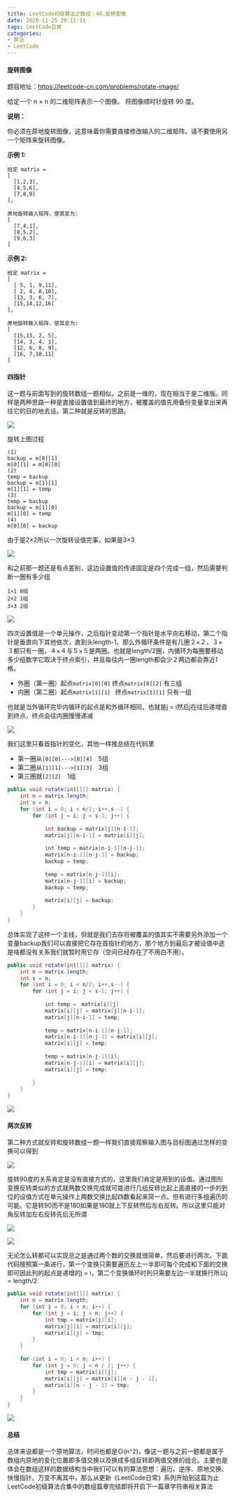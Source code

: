 ```yaml
---
title: LeetCode初级算法之数组：48.旋转图像
date: 2020-11-25 20:11:11
tags: LeetCode日常
categories: 
- 算法
- LeetCode
---
```


#### 旋转图像

题目地址：https://leetcode-cn.com/problems/rotate-image/

给定一个 n × n 的二维矩阵表示一个图像。
将图像顺时针旋转 90 度。<!--more-->

**说明：**

你必须在原地旋转图像，这意味着你需要直接修改输入的二维矩阵。请不要使用另一个矩阵来旋转图像。

**示例 1:**

```
给定 matrix = 
[
  [1,2,3],
  [4,5,6],
  [7,8,9]
],

原地旋转输入矩阵，使其变为:
[
  [7,4,1],
  [8,5,2],
  [9,6,3]
]
```

**示例 2:**

```
给定 matrix =
[
  [ 5, 1, 9,11],
  [ 2, 4, 8,10],
  [13, 3, 6, 7],
  [15,14,12,16]
], 

原地旋转输入矩阵，使其变为:
[
  [15,13, 2, 5],
  [14, 3, 4, 1],
  [12, 6, 8, 9],
  [16, 7,10,11]
]
```



#### 四指针

这一题与前面写到的旋转数组一题相似，之前是一维的，现在相当于是二维版。同样是两种思路一种是直接设置值到最终的地方，被覆盖的值先用备份变量拿出来再往它的目的地去设。第二种就是反转的思路。

![](https://gitee-blogimage.oss-cn-beijing.aliyuncs.com/blogImage/%E6%97%8B%E8%BD%AC%E5%9B%BE%E5%83%8F/1.gif)

旋转上图过程

```
(1) 
backup = m[0][1]
m[0][1] = m[0][0]
(2)
temp = backup
backup = m[1][1]
m[1][1] = temp
(3)
temp = backup
backup = m[1][0]
m[1][0] = temp
(4)
m[0][0] = backup
```

由于是2×2所以一次旋转设值完事，如果是3×3

![](https://gitee-blogimage.oss-cn-beijing.aliyuncs.com/blogImage/%E6%97%8B%E8%BD%AC%E5%9B%BE%E5%83%8F/2.gif)

和之前那一题还是有点差别，这边设置值的传递固定是四个完成一组，然后需要判断一圈有多少组

```
1×1 0组
2×2 1组
3×3 2组
```

![](https://gitee-blogimage.oss-cn-beijing.aliyuncs.com/blogImage/%E6%97%8B%E8%BD%AC%E5%9B%BE%E5%83%8F/1.png)

四次设置值是一个单元操作，之后指针变动第一个指针是水平向右移动，第二个指针是垂直向下其他依次，直到头length-1。那么外循环条件是有几圈２×２，３×３都只有一圈，４×４与５×５是两圈。也就是length/2圈，内循环为每圈要移动多少组数字它取决于终点索引，并且每往内一圈length都会少２两边都会靠近1格。

* 外圈（第一圈）起点`matrix[0][0]` 终点`matrix[0][2]` 有三组
* 内圈（第二圈）起点`matrix[1][1] ` 终点`matrix[1][1]` 只有一组

也就是当外循环完毕内循环的起点是和外循环相同，也就是j = i然后j在往后递增直到终点，终点会往内圈慢慢递减

![](https://gitee-blogimage.oss-cn-beijing.aliyuncs.com/blogImage/%E6%97%8B%E8%BD%AC%E5%9B%BE%E5%83%8F/2.png)

我们这里只看首指针的变化，其他一样推总结在代码里

* 第一圈从`[0][0]--->[0][4]`　5组
* 第二圈从`[1][1]--->[1][3]`　3组
* 第三圈就`[2][2]`　1组

```java
public void rotate(int[][] matrix) {
	int n = matrix.length;
    int s = n;
    for (int i = 0; i < n/2; i++,s--) {
    	for (int j = i; j < s-1; j++) {
          
        	int backup = matrix[j][n-i-1];
            matrix[j][n-i-1] = matrix[i][j];
            
            int temp = matrix[n-i-1][n-j-1];
            matrix[n-i-1][n-j-1] = backup;
            backup = temp;
            
            temp = matrix[n-j-1][i];
            matrix[n-j-1][i] = backup;
   			backup = temp;
            
            matrix[i][j] = backup;
        }
    }
}
```

总体实现了这样一个主线，但就是我们去存将被覆盖的值其实不需要另外添加一个变量backup我们可以直接把它存在首指针的地方，那个地方到最后才被设值中途是啥都没有关系我们就暂时用它存（空间已经存在了不用白不用）。

```java
public void rotate(int[][] matrix) {
	int n = matrix.length;
    int s = n;
    for (int i = 0; i < n/2; i++,s--) {
    	for (int j = i; j < s-1; j++) {
            
            int temp =　matrix[i][j]
        	matrix[i][j] = matrix[j][n-i-1];
            matrix[j][n-i-1] = temp;
            
            temp = matrix[n-i-1][n-j-1];
            matrix[n-i-1][n-j-1] = matrix[i][j];
            matrix[i][j] = temp;
            
            temp = matrix[n-j-1][i];
            matrix[n-j-1][i] = matrix[i][j];
   			matrix[i][j] = temp;
 
        }
    }
}
```

![](https://gitee-blogimage.oss-cn-beijing.aliyuncs.com/blogImage/%E6%97%8B%E8%BD%AC%E5%9B%BE%E5%83%8F/%EF%BC%93.png)



#### 两次反转

第二种方式就反转和旋转数组一题一样我们直接观察输入图与目标图通过怎样的变换可以得到

![](https://gitee-blogimage.oss-cn-beijing.aliyuncs.com/blogImage/%E6%97%8B%E8%BD%AC%E5%9B%BE%E5%83%8F/%EF%BC%94.png)

旋转90度的关系肯定是没有直接方式的，这里我们肯定是用到的设值。通过图形变换反转类似的方式就两数交换完成就可能进行几组反转比起上面直接的一步的到位的设值方式在单元操作上两数交换比起四数看起来简一点。但有进行多组遍历的可能。它是转90而不是180如果是180就上下反转然后左右反转。所以这里只能对角反转加左右反转先后无所谓

![](https://gitee-blogimage.oss-cn-beijing.aliyuncs.com/blogImage/%E6%97%8B%E8%BD%AC%E5%9B%BE%E5%83%8F/%EF%BC%95.png)

![](https://gitee-blogimage.oss-cn-beijing.aliyuncs.com/blogImage/%E6%97%8B%E8%BD%AC%E5%9B%BE%E5%83%8F/%EF%BC%96.png)

无论怎么转都可以实现总之是通过两个数的交换就很简单，然后要进行两次。下面代码按照第一条进行，第一个变换只需要遍历左上一半即可每个完成和下面的交换即可因此列的起点是递增的j = i，第二个变换循环时列只需要左边一半就换行所以j = length/2

```java
public void rotate(int[][] matrix) {
    int n = matrix.length;
    for (int i = 0; i < n; i++) {
        for (int j = i; j < n; j++) {
            int tmp = matrix[j][i];
            matrix[j][i] = matrix[i][j];
            matrix[i][j] = tmp;
        }
    }
   
    for (int i = 0; i < n; i++) {
        for (int j = 0; j < n / 2; j++) {
            int tmp = matrix[i][j];
            matrix[i][j] = matrix[i][n - j - 1];
            matrix[i][n - j - 1] = tmp;
        }
    }
}
```

![](https://gitee-blogimage.oss-cn-beijing.aliyuncs.com/blogImage/%E6%97%8B%E8%BD%AC%E5%9B%BE%E5%83%8F/%EF%BC%97.png)

#### 总结

总体来说都是一个原地算法，时间也都是Ｏ(n^2)，像这一题与之前一题都是属于数组内原地的变化位置即多值交换以及换成多组反转即两值交换的组合。主要也是体会在数组这样的数据结构当中我们可以有的算法思想：遍历、逆序、原地交换、快慢指针。万变不离其中，那么从更新《LeetCode日常》系列开始到这篇为止LeetCode初级算法合集中的数组篇章完结即将开启下一篇章字符串相关算法